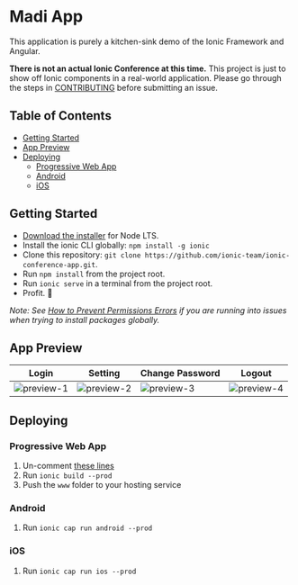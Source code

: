 # Madi App

This application is purely a kitchen-sink demo of the Ionic Framework and Angular.

**There is not an actual Ionic Conference at this time.** This project is just to show off Ionic components in a real-world application. Please go through the steps in [CONTRIBUTING](https://github.com/ionic-team/ionic-conference-app/blob/master/.github/CONTRIBUTING.md) before submitting an issue.

## Table of Contents
- [Getting Started](#getting-started)
- [App Preview](#app-preview)
- [Deploying](#deploying)
  - [Progressive Web App](#progressive-web-app)
  - [Android](#android)
  - [iOS](#ios)


## Getting Started

* [Download the installer](https://nodejs.org/) for Node LTS.
* Install the ionic CLI globally: `npm install -g ionic`
* Clone this repository: `git clone https://github.com/ionic-team/ionic-conference-app.git`.
* Run `npm install` from the project root.
* Run `ionic serve` in a terminal from the project root.
* Profit. :tada:

_Note: See [How to Prevent Permissions Errors](https://docs.npmjs.com/getting-started/fixing-npm-permissions) if you are running into issues when trying to install packages globally._

## App Preview

| Login  | Setting | Change Password | Logout |
| ------------- | ------------- | ------------- | ------------- |
|  ![preview-1](https://user-images.githubusercontent.com/41660990/211323328-f985ca06-743a-4446-97ac-a55a65e6ccbf.png)  |  ![preview-2](https://user-images.githubusercontent.com/41660990/211323333-3286d47b-ff92-4fa3-8b70-8d0fbe4d125c.png)  | ![preview-3](https://user-images.githubusercontent.com/41660990/211323342-e434a405-7b66-4879-82bd-79fb256f9c5b.png)  | ![preview-4](https://user-images.githubusercontent.com/41660990/211323346-41056f35-f336-4df4-86bd-126d322608e1.png)  |

## Deploying

### Progressive Web App

1. Un-comment [these lines](https://github.com/ionic-team/ionic2-app-base/blob/master/src/index.html#L21)
2. Run `ionic build --prod`
3. Push the `www` folder to your hosting service

### Android

1. Run `ionic cap run android --prod`

### iOS

1. Run `ionic cap run ios --prod`



